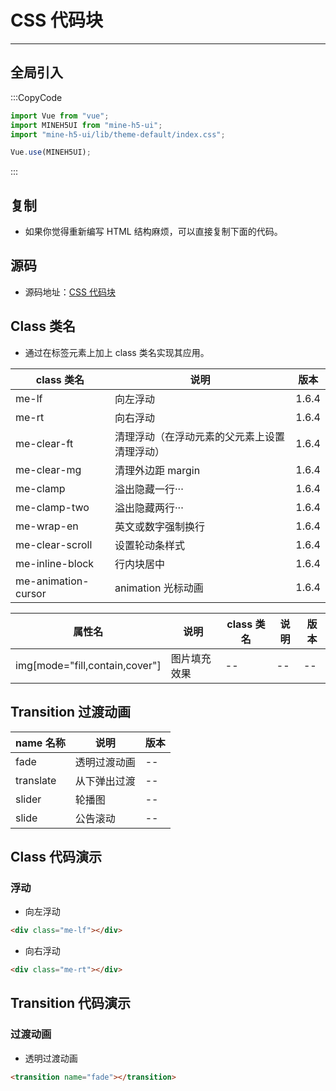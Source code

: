 # CSS 代码块

---

## 全局引入

:::CopyCode

```JavaScript
import Vue from "vue";
import MINEH5UI from "mine-h5-ui";
import "mine-h5-ui/lib/theme-default/index.css";

Vue.use(MINEH5UI);
```

:::

## 复制

- 如果你觉得重新编写 HTML 结构麻烦，可以直接复制下面的代码。

## 源码

- 源码地址：[CSS 代码块](https://github.com/biaov/MINE-H5-UI/blob/v1/packages/theme-default/style.less)

## Class 类名

- 通过在标签元素上加上 class 类名实现其应用。

| class 类名          | 说明                                         | 版本  |
| ------------------- | -------------------------------------------- | ----- |
| me-lf               | 向左浮动                                     | 1.6.4 |
| me-rt               | 向右浮动                                     | 1.6.4 |
| me-clear-ft         | 清理浮动（在浮动元素的父元素上设置清理浮动） | 1.6.4 |
| me-clear-mg         | 清理外边距 margin                            | 1.6.4 |
| me-clamp            | 溢出隐藏一行···                              | 1.6.4 |
| me-clamp-two        | 溢出隐藏两行···                              | 1.6.4 |
| me-wrap-en          | 英文或数字强制换行                           | 1.6.4 |
| me-clear-scroll     | 设置轮动条样式                               | 1.6.4 |
| me-inline-block     | 行内块居中                                   | 1.6.4 |
| me-animation-cursor | animation 光标动画                           | 1.6.4 |

| 属性名                         | 说明         | class 类名 | 说明 | 版本 |
| ------------------------------ | ------------ | ---------- | ---- | ---- |
| img[mode="fill,contain,cover"] | 图片填充效果 | --         | --   | --   |

## Transition 过渡动画

| name 名称 | 说明         | 版本 |
| --------- | ------------ | ---- |
| fade      | 透明过渡动画 | --   |
| translate | 从下弹出过渡 | --   |
| slider    | 轮播图       | --   |
| slide     | 公告滚动     | --   |

## Class 代码演示

### 浮动

- 向左浮动

```HTML
<div class="me-lf"></div>
```

- 向右浮动

```HTML
<div class="me-rt"></div>
```

## Transition 代码演示

### 过渡动画

- 透明过渡动画

```HTML
<transition name="fade"></transition>
```
